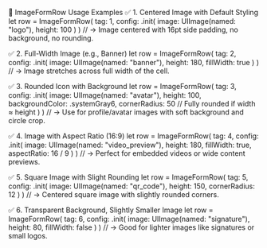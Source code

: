 🧰 ImageFormRow Usage Examples
✅ 1. Centered Image with Default Styling
let row = ImageFormRow(
    tag: 1,
    config: .init(
        image: UIImage(named: "logo"),
        height: 100
    )
)
// → Image centered with 16pt side padding, no background, no rounding.

✅ 2. Full-Width Image (e.g., Banner)
let row = ImageFormRow(
    tag: 2,
    config: .init(
        image: UIImage(named: "banner"),
        height: 180,
        fillWidth: true
    )
)
// → Image stretches across full width of the cell.

✅ 3. Rounded Icon with Background
let row = ImageFormRow(
    tag: 3,
    config: .init(
        image: UIImage(named: "avatar"),
        height: 100,
        backgroundColor: .systemGray6,
        cornerRadius: 50 // Fully rounded if width ≈ height
    )
)
// → Use for profile/avatar images with soft background and circle crop.

✅ 4. Image with Aspect Ratio (16:9)
let row = ImageFormRow(
    tag: 4,
    config: .init(
        image: UIImage(named: "video_preview"),
        height: 180,
        fillWidth: true,
        aspectRatio: 16 / 9
    )
)
// → Perfect for embedded videos or wide content previews.

✅ 5. Square Image with Slight Rounding
let row = ImageFormRow(
    tag: 5,
    config: .init(
        image: UIImage(named: "qr_code"),
        height: 150,
        cornerRadius: 12
    )
)
// → Centered square image with slightly rounded corners.

✅ 6. Transparent Background, Slightly Smaller Image
let row = ImageFormRow(
    tag: 6,
    config: .init(
        image: UIImage(named: "signature"),
        height: 80,
        fillWidth: false
    )
)
// → Good for lighter images like signatures or small logos.

